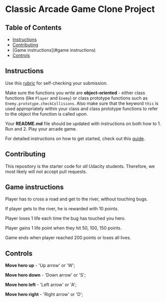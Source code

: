 # Classic Arcade Game Clone Project

## Table of Contents

- [Instructions](#instructions)
- [Contributing](#contributing)
- [Game instructions](#game instructions)
- [Controls](#controls)


## Instructions

Use this [rubric](https://review.udacity.com/#!/rubrics/15/view) for self-checking your submission.

Make sure the functions you write are **object-oriented** - either class functions (like `Player` and `Enemy`) or class prototype functions such as `Enemy.prototype.checkCollisions`. Also make sure that the keyword `this` is used appropriately within your class and class prototype functions to refer to the object the function is called upon.

Your **README.md** file should be updated with instructions on both how to 1. Run and 2. Play your arcade game.

For detailed instructions on how to get started, check out this [guide](https://docs.google.com/document/d/1v01aScPjSWCCWQLIpFqvg3-vXLH2e8_SZQKC8jNO0Dc/pub?embedded=true).

## Contributing

This repository is the starter code for _all_ Udacity students. Therefore, we most likely will not accept pull requests.

## Game instructions

Player has to cross a road and get to the river, without touching bugs.

If player gets to the river, he is rewarded with 10 points.

Player loses 1 life each time the bug has touched you hero.

Player gains 1 life point when they hit 50, 100, 150 points.

Game ends when player reached 200 points or loses all lives.

## Controls

**Move hero up** - 'Up arrow' or 'W';

**Move hero down** - 'Down arrow' or 'S';

**Move hero left** - 'Left arrow' or 'A';

**Move hero right** - 'Right arrow' or 'D';

